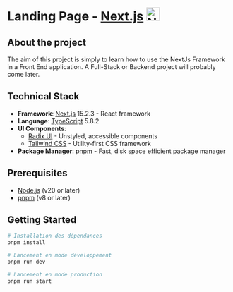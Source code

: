 
# Landing Page - [Next.js](https://nextjs.org/) <img src="https://marcbruederlin.gallerycdn.vsassets.io/extensions/marcbruederlin/next-icons/0.1.0/1723747598319/Microsoft.VisualStudio.Services.Icons.Default" alt="Next Js 15 logo" width="30" height="30" >

## About the project
The aim of this project is simply to learn how to use the NextJs Framework in a Front End application.
A Full-Stack or Backend project will probably come later.

## Technical Stack

- **Framework**: [Next.js](https://nextjs.org/) 15.2.3 - React framework
- **Language**: [TypeScript](https://www.typescriptlang.org/) 5.8.2
- **UI Components**:
  - [Radix UI](https://www.radix-ui.com/) - Unstyled, accessible components
  - [Tailwind CSS](https://tailwindcss.com/) - Utility-first CSS framework
- **Package Manager**: [pnpm](https://pnpm.io/) - Fast, disk space efficient package manager

## Prerequisites

- [Node.js](https://nodejs.org/) (v20 or later)
- [pnpm](https://pnpm.io/) (v8 or later)

## Getting Started

```bash
# Installation des dépendances
pnpm install

# Lancement en mode développement
pnpm run dev

# Lancement en mode production
pnpm run start
```
